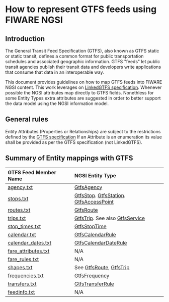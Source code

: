 # How to represent GTFS feeds using FIWARE NGSI

## Introduction

The General Transit Feed Specification (GTFS), also known as GTFS static or
static transit, defines a common format for public transportation schedules and
associated geographic information. GTFS "feeds" let public transit agencies
publish their transit data and developers write applications that consume that
data in an interoperable way.

This document provides guidelines on how to map GTFS feeds into FIWARE NGSI
content. This work leverages on
[LinkedGTFS specification](https://github.com/OpenTransport/linked-gtfs/blob/master/spec.md).
Whenever possible the NGSI attributes map directly to GTFS fields. Nonethless
for some Entity Types extra attributes are suggested in order to better support
the data model using the NGSI information model.

## General rules

Entity Attributes (Properties or Relationships) are subject to the restrictions
defined by the
[GTFS specification](https://developers.google.com/transit/gtfs/reference/#term-definitions)
If an Attribute is an enumeration its value shall be provided as per the GTFS
specification (not LinkedGTFS).

## Summary of Entity mappings with GTFS

| GTFS Feed Member Name                                                                           | NGSI Entity Type                                                                                                                  |
| :---------------------------------------------------------------------------------------------- | :-------------------------------------------------------------------------------------------------------------------------------- |
| [agency.txt](https://developers.google.com/transit/gtfs/reference/#agencytxt)                   | [GtfsAgency](../GtfsAgency/doc/spec.md)                                                                                           |
| [stops.txt](https://developers.google.com/transit/gtfs/reference/#stopstxt)                     | [GtfsStop](../GtfsStop/doc/spec.md). [GtfsStation](../GtfsStation/doc/spec.md). [GtfsAccessPoint](../GtfsAccessPoint/doc/spec.md) |
| [routes.txt](https://developers.google.com/transit/gtfs/reference/#routestxt)                   | [GtfsRoute](../GtfsRoute/doc/spec.md)                                                                                             |
| [trips.txt](https://developers.google.com/transit/gtfs/reference/#tripstxt)                     | [GtfsTrip](../GtfsTrip/doc/spec.md). See also [GtfsService](../GtfsService/doc/spec.md)                                           |
| [stop_times.txt](https://developers.google.com/transit/gtfs/reference/#stop_timestxt)           | [GtfsStopTime](../GtfsStopTime/doc/spec.md)                                                                                       |
| [calendar.txt](https://developers.google.com/transit/gtfs/reference/#calendartxt)               | [GtfsCalendarRule](../GtfsCalendarRule/doc/spec.md)                                                                               |
| [calendar_dates.txt](https://developers.google.com/transit/gtfs/reference/#calendar_datestxt)   | [GtfsCalendarDateRule](../GtfsCalendarDateRule/doc/spec.md)                                                                       |
| [fare_attributes.txt](https://developers.google.com/transit/gtfs/reference/#fare_attributestxt) | N/A                                                                                                                               |
| [fare_rules.txt](https://developers.google.com/transit/gtfs/reference/#fare_rulestxt)           | N/A                                                                                                                               |
| [shapes.txt](https://developers.google.com/transit/gtfs/reference/#shapestxt)                   | See [GtfsRoute](../GtfsRoute/doc/spec.md), [GtfsTrip](../GtfsTrip/doc/spec.md)                                                    |
| [frequencies.txt](https://developers.google.com/transit/gtfs/reference/#frequenciestxt)         | [GtfsFrequency](../GtfsFrequency/doc/spec.md)                                                                                     |
| [transfers.txt](https://developers.google.com/transit/gtfs/reference/#transferstxt)             | [GtfsTransferRule](../GtfsTransferRule/doc/spec.md)                                                                               |
| [feedinfo.txt](https://developers.google.com/transit/gtfs/reference/#feed_infotxt)              | N/A                                                                                                                               |
